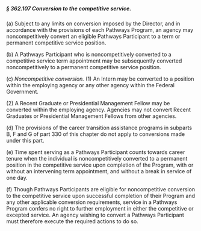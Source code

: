 ##### § 362.107 Conversion to the competitive service. #####

(a) Subject to any limits on conversion imposed by the Director, and in accordance with the provisions of each Pathways Program, an agency may noncompetitively convert an eligible Pathways Participant to a term or permanent competitive service position.

(b) A Pathways Participant who is noncompetitively converted to a competitive service term appointment may be subsequently converted noncompetitively to a permanent competitive service position.

(c) *Noncompetitive conversion.* (1) An Intern may be converted to a position within the employing agency or any other agency within the Federal Government.

(2) A Recent Graduate or Presidential Management Fellow may be converted within the employing agency. Agencies may not convert Recent Graduates or Presidential Management Fellows from other agencies.

(d) The provisions of the career transition assistance programs in subparts B, F and G of part 330 of this chapter do not apply to conversions made under this part.

(e) Time spent serving as a Pathways Participant counts towards career tenure when the individual is noncompetitively converted to a permanent position in the competitive service upon completion of the Program, with or without an intervening term appointment, and without a break in service of one day.

(f) Though Pathways Participants are eligible for noncompetitive conversion to the competitive service upon successful completion of their Program and any other applicable conversion requirements, service in a Pathways Program confers no right to further employment in either the competitive or excepted service. An agency wishing to convert a Pathways Participant must therefore execute the required actions to do so.